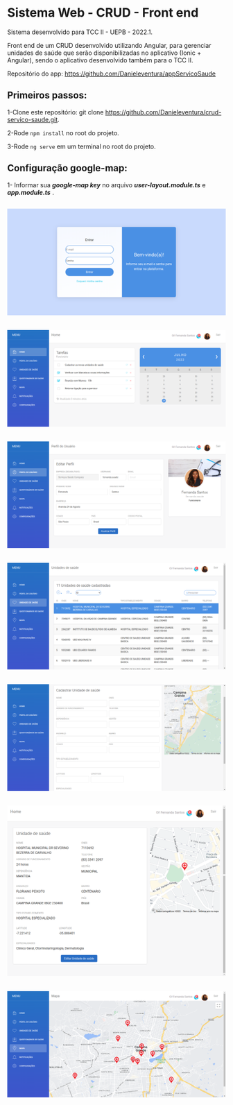 # Sistema Web - CRUD - Front end

Sistema desenvolvido para TCC II - UEPB - 2022.1.


Front end de um CRUD desenvolvido utilizando Angular, para gerenciar unidades de saúde que serão disponibilizadas no aplicativo (Ionic + Angular), sendo o aplicativo desenvolvido também para o TCC II.

Repositório do app: https://github.com/Danieleventura/appServicoSaude


## Primeiros passos:

1-Clone este repositório: git clone https://github.com/Danieleventura/crud-servico-saude.git.

2-Rode ```npm install``` no root do projeto.

3-Rode ```ng serve``` em um terminal no root do projeto.


## Configuração google-map:

1- Informar sua ***google-map key*** no arquivo ***user-layout.module.ts*** e ***app.module.ts*** .


![nome do print](src/assets/img/login.png)
--------------------------------------------------------------

![nome do print](src/assets/img/home.png)
--------------------------------------------------------------

![nome do print](src/assets/img/user-profile.png)
--------------------------------------------------------------

![nome do print](src/assets/img/unidades-saude.png)
--------------------------------------------------------------

![nome do print](src/assets/img/create.png)
--------------------------------------------------------------

![nome do print](src/assets/img/read.png)
--------------------------------------------------------------

![nome do print](src/assets/img/map.png)
--------------------------------------------------------------
